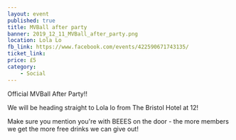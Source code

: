 ```yaml
---
layout: event
published: true
title: MVBall after party
banner: 2019_12_11_MVBall_after_party.png
location: Lola Lo
fb_link: https://www.facebook.com/events/422590671743135/
ticket_link:
price: £5
category:
    - Social
---
```


Official MVBall After Party!!

We will be heading straight to Lola lo from The Bristol Hotel at 12!

Make sure you mention you're with BEEES on the door - the more members we get the more free drinks we can give out!

